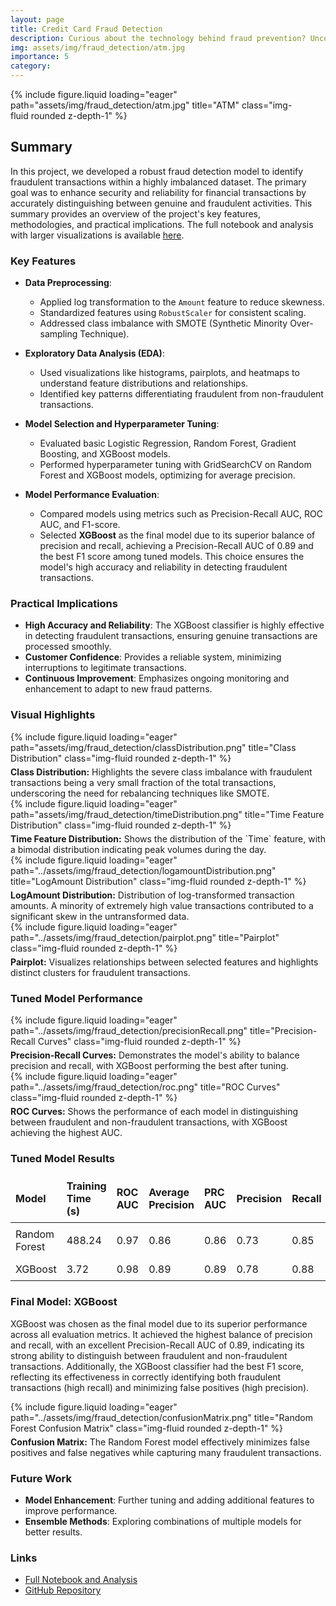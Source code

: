 ```yaml
---
layout: page
title: Credit Card Fraud Detection
description: Curious about the technology behind fraud prevention? Uncover the machine learning algorithms that can help protect your financial data.
img: assets/img/fraud_detection/atm.jpg
importance: 5
category: 
---
```

<style>
    .header-image {
        max-width: 90%;
        align: center;
    }

    .caption {
        text-align: left;
        font-size: 14px;
        margin-top: 5px;
    }

    table {
        width: 100%;
        border-collapse: collapse;
        margin-bottom: 20px;
    }

    th, td {
        border: 1px solid var(--global-divider-color);
        text-align: left;
        padding: 8px;
    }

    th {
        background-color: var(--global-theme-color);
        color: var(--global-hover-text-color);
    }

    tr:nth-child(even) {
        background-color: var(--global-card-bg-color);
    }

    tr:nth-child(odd) {
        background-color: var(--global-bg-color);
    }

    td {
        color: var(--global-text-color);
    }
</style>

<div class="row">
    <div class="col-sm-8 mt-3 mt-md-0 header-image">
        {% include figure.liquid loading="eager" path="assets/img/fraud_detection/atm.jpg" title="ATM" class="img-fluid rounded z-depth-1" %}
    </div>
</div>

## Summary

In this project, we developed a robust fraud detection model to identify fraudulent transactions within a highly imbalanced dataset. The primary goal was to enhance security and reliability for financial transactions by accurately distinguishing between genuine and fraudulent activities. This summary provides an overview of the project's key features, methodologies, and practical implications. The full notebook and analysis with larger visualizations is available [here](https://shaner31.github.io/credit-card-fraud-detection/Docs/fraud-detection.html).

### Key Features

- **Data Preprocessing**:
  - Applied log transformation to the `Amount` feature to reduce skewness.
  - Standardized features using `RobustScaler` for consistent scaling.
  - Addressed class imbalance with SMOTE (Synthetic Minority Over-sampling Technique).

- **Exploratory Data Analysis (EDA)**:
  - Used visualizations like histograms, pairplots, and heatmaps to understand feature distributions and relationships.
  - Identified key patterns differentiating fraudulent from non-fraudulent transactions.

- **Model Selection and Hyperparameter Tuning**:
  - Evaluated basic Logistic Regression, Random Forest, Gradient Boosting, and XGBoost models.
  - Performed hyperparameter tuning with GridSearchCV on Random Forest and XGBoost models, optimizing for average precision.

- **Model Performance Evaluation**:
  - Compared models using metrics such as Precision-Recall AUC, ROC AUC, and F1-score.
  - Selected **XGBoost** as the final model due to its superior balance of precision and recall, achieving a Precision-Recall AUC of 0.89 and the best F1 score among tuned models. This choice ensures the model's high accuracy and reliability in detecting fraudulent transactions.

### Practical Implications

- **High Accuracy and Reliability**: The XGBoost classifier is highly effective in detecting fraudulent transactions, ensuring genuine transactions are processed smoothly.
- **Customer Confidence**: Provides a reliable system, minimizing interruptions to legitimate transactions.
- **Continuous Improvement**: Emphasizes ongoing monitoring and enhancement to adapt to new fraud patterns.

### Visual Highlights

<div class="row">
    <div class="col-sm-6 mt-3 mt-md-0">
        {% include figure.liquid loading="eager" path="assets/img/fraud_detection/classDistribution.png" title="Class Distribution" class="img-fluid rounded z-depth-1" %}
        <div class="caption"><strong>Class Distribution:</strong> Highlights the severe class imbalance with fraudulent transactions being a very small fraction of the total transactions, underscoring the need for rebalancing techniques like SMOTE.</div>
    </div>
    <div class="col-sm-6 mt-3 mt-md-0">
        {% include figure.liquid loading="eager" path="assets/img/fraud_detection/timeDistribution.png" title="Time Feature Distribution" class="img-fluid rounded z-depth-1" %}
        <div class="caption"><strong>Time Feature Distribution:</strong> Shows the distribution of the `Time` feature, with a bimodal distribution indicating peak volumes during the day.</div>
    </div>
</div>

<div class="row">
    <div class="col-sm-6 mt-3 mt-md-0">
        {% include figure.liquid loading="eager" path="../assets/img/fraud_detection/logamountDistribution.png" title="LogAmount Distribution" class="img-fluid rounded z-depth-1" %}
        <div class="caption"><strong>LogAmount Distribution:</strong> Distribution of log-transformed transaction amounts. A minority of extremely high value transactions contributed to a significant skew in the untransformed data.</div>
    </div>
    <div class="col-sm-6 mt-3 mt-md-0">
        {% include figure.liquid loading="eager" path="../assets/img/fraud_detection/pairplot.png" title="Pairplot" class="img-fluid rounded z-depth-1" %}
        <div class="caption"><strong>Pairplot:</strong> Visualizes relationships between selected features and highlights distinct clusters for fraudulent transactions.</div>
    </div>
</div>

### Tuned Model Performance

<div class="row">
    <div class="col-sm-6 mt-3 mt-md-0">
        {% include figure.liquid loading="eager" path="../assets/img/fraud_detection/precisionRecall.png" title="Precision-Recall Curves" class="img-fluid rounded z-depth-1" %}
        <div class="caption"><strong>Precision-Recall Curves:</strong> Demonstrates the model's ability to balance precision and recall, with XGBoost performing the best after tuning.</div>
    </div>
    <div class="col-sm-6 mt-3 mt-md-0">
        {% include figure.liquid loading="eager" path="../assets/img/fraud_detection/roc.png" title="ROC Curves" class="img-fluid rounded z-depth-1" %}
        <div class="caption"><strong>ROC Curves:</strong> Shows the performance of each model in distinguishing between fraudulent and non-fraudulent transactions, with XGBoost achieving the highest AUC.</div>
    </div>
</div>

### Tuned Model Results

<table>
    <thead>
        <tr>
            <th>Model</th>
            <th>Training Time (s)</th>
            <th>ROC AUC</th>
            <th>Average Precision</th>
            <th>PRC AUC</th>
            <th>Precision</th>
            <th>Recall</th>
            <th>F1-score</th>
        </tr>
    </thead>
    <tbody>
        <tr>
            <td>Random Forest</td>
            <td>488.24</td>
            <td>0.97</td>
            <td>0.86</td>
            <td>0.86</td>
            <td>0.73</td>
            <td>0.85</td>
            <td>0.79</td>
        </tr>
        <tr>
            <td>XGBoost</td>
            <td>3.72</td>
            <td>0.98</td>
            <td>0.89</td>
            <td>0.89</td>
            <td>0.78</td>
            <td>0.88</td>
            <td>0.83</td>
        </tr>
    </tbody>
</table>

### Final Model: XGBoost

XGBoost was chosen as the final model due to its superior performance across all evaluation metrics. It achieved the highest balance of precision and recall, with an excellent Precision-Recall AUC of 0.89, indicating its strong ability to distinguish between fraudulent and non-fraudulent transactions. Additionally, the XGBoost classifier had the best F1 score, reflecting its effectiveness in correctly identifying both fraudulent transactions (high recall) and minimizing false positives (high precision).

<div class="row">
    <div class="col-sm-6 mt-3 mt-md-0">
        {% include figure.liquid loading="eager" path="../assets/img/fraud_detection/confusionMatrix.png" title="Random Forest Confusion Matrix" class="img-fluid rounded z-depth-1" %}
        <div class="caption"><strong>Confusion Matrix:</strong> The Random Forest model effectively minimizes false positives and false negatives while capturing many fraudulent transactions.</div>
    </div>
</div>

### Future Work

- **Model Enhancement**: Further tuning and adding additional features to improve performance.
- **Ensemble Methods**: Exploring combinations of multiple models for better results.

### Links

- [Full Notebook and Analysis](https://shaner31.github.io/credit-card-fraud-detection/Docs/fraud-detection.html)
- [GitHub Repository](https://github.com/ShaneR31/credit-card-fraud-detection)

